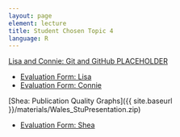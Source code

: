 ```yaml
---
layout: page
element: lecture
title: Student Chosen Topic 4
language: R
---
```


[Lisa and Connie: Git and GitHub PLACEHOLDER]()

  * [Evaluation Form: Lisa](https://goo.gl/forms/amEwxFVSL4i5076o2)
  * [Evaluation Form: Connie](https://goo.gl/forms/SkprEzcoE704jdgS2)

[Shea: Publication Quality Graphs]({{ site.baseurl }}/materials/Wales_StuPresentation.zip)

  * [Evaluation Form: Shea](https://goo.gl/forms/FtBYJfR7Bt7jQMcN2)
